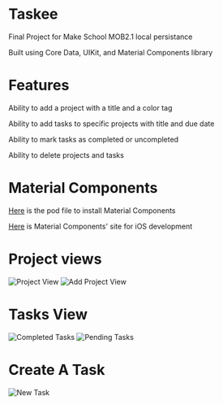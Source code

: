 # Taskee
Final Project for Make School MOB2.1 local persistance

Built using Core Data, UIKit, and Material Components library

# Features
Ability to add a project with a title and a color tag

Ability to add tasks to specific projects with title and due date

Ability to mark tasks as completed or uncompleted

Ability to delete projects and tasks


# Material Components
[Here](https://github.com/nickKearns/Taskee/blob/master/Podfile) is the pod file to install Material Components

[Here](https://material.io/develop/ios) is Material Components' site for iOS development


# Project views
![Project View](HomeVC.png)
![Add Project View](NewProjectVC.png)

# Tasks View
![Completed Tasks](completedTasks.png)
![Pending Tasks](pendingTasks.png)

# Create A Task
![New Task](newTaskVC.png)

